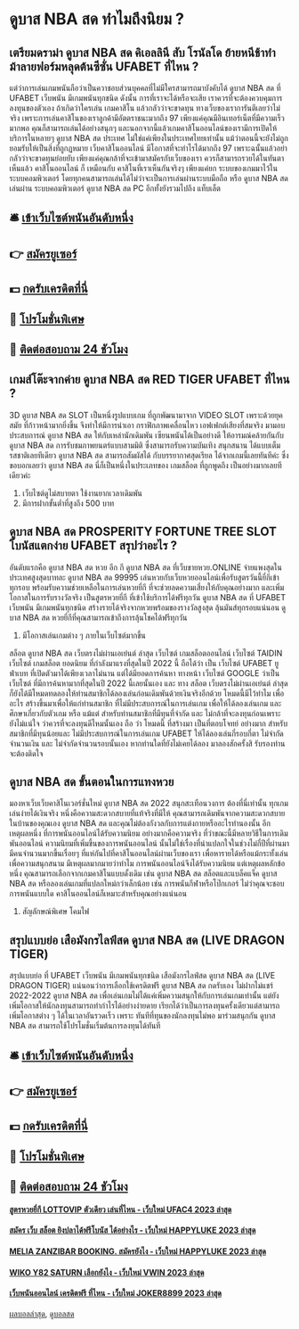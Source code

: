 # ดูบาส NBA สด ทำไมถึงนิยม ?
## เตรียมดราม่า ดูบาส NBA สด คิเอลลินี สับ โรนัลโด ย้ายหนีช้าทำม้าลายฟอร์มหลุดต้นซีซั่น UFABET ที่ไหน ?
แต่ว่าการเล่นเกมพนันถือว่าเป็นควาชอบส่วนบุคคลที่ไม่มีใครสามารถมาบังคับได้ ดูบาส NBA สด ที่ UFABET เว็บพนัน มีเกมพนันทุกชนิด ดังนั้น การที่เราจะได้หรือจะเสีย เราควรที่จะต้องควบคุมการลงทุนของตัวเอง ถ้าเกิดว่าใครเล่น เกมคาสิโน แล้วกลัวว่าจะขาดทุน ทางเว็บของเราการันตีเลยว่าไม่จริง เพราะการเล่นคาสิโนของเราลูกค้ามีอัตตราชนะมากถึง 97
เพียงแค่คุณมีอินเทอร์เน็ตที่มีความเร็วมากพอ คุณก็สามารถเล่นได้อย่างสนุกๆ และนอกจากนี้แล้วเกมคาสิโนออนไลน์ของเรามีการเปิดให้บริการในหลายๆ ดูบาส NBA สด ประเทศ ไม่ใช่แค่เพียงในประเทศไทยเท่านั้น แม้ว่าตอนนี้จะยังไม่ถูกยอมรับให้เป็นสิ่งที่ถูกฏหมาย
เว็บคาสิโนออนไลน์ มีโอกาสที่จะทำไรได้มากถึง 97 เพราะฉนั้นแล้วอย่ากลัวว่าจะขาดทุนย่อยยับ เพียงแค่คุณกล้าที่จะเข้ามาสมัครกับเว็บของเรา ควรก็สามารถรวยได้ในทันตาเห็นแล้ว
คาสิโนออนไลน์ ก็ เหมือนกับ คาสิโนที่เราเห็นกันจริงๆ เพียงแค่ยก ระบบของเกมมาไว้ในระบบคอมพิวเตอร์ โดยทุกคนสามารถเล่นได้ไม่ว่าจะเป็นการเล่นผ่านระบบมือถือ หรือ ดูบาส NBA สด เล่นผ่าน ระบบคอมพิวเตอร์ ดูบาส NBA สด PC อีกทั้งยังรวมไปถึง แท็บเล็ต

## 🛎 [เข้าเว็บไซต์พนันอันดับหนึ่ง](https://bit.ly/3SdLNi2)
## 👉 [สมัครยูเซอร์](https://bit.ly/3SdLNi2)
## 💵 [กดรับเครดิตที่นี่](https://bit.ly/3dyRKHj)
## 👑 [โปรโมชั่นพิเศษ](https://bit.ly/3dyRKHj)
## 📱 [ติดต่อสอบถาม 24 ชัวโมง](https://bit.ly/3dyRKHj)

## เกมส์โต๊ะจากค่าย ดูบาส NBA สด RED TIGER UFABET ที่ไหน ?
3D ดูบาส NBA สด SLOT เป็นหนึ่งรูปแบบเกม ที่ถูกพัฒนามาจาก VIDEO SLOT เพราะด้วยยุคสมัย ที่ก้าวหน้ามากยิ่งขึ้น จึงทำให้มีการนำเอา กราฟิกภาพเคลื่อนไหว เอฟเฟกต์เสียงที่สมจริง มามอบประสบการณ์ ดูบาส NBA สด ให้กับเหล่านักเดิมพัน เซียนพนันได้เป็นอย่างดี ให้อารมณ์คล้ายกันกับ ดูบาส NBA สด การรับชมภาพยนตร์แบบสามมิติ ซึ่งสามารถรับความบันเทิง สนุกสนาน ได้แบบเต็มรสชาติเลยทีเดียว ดูบาส NBA สด สามารถสัมผัสได้ กับบรรยากาศสุดเรียล ได้จากเกมนี้เลยทันทีค่ะ ซึ่งขอบอกเลยว่า ดูบาส NBA สด นี่ก็เป็นหนึ่งในประเภทของ เกมสล็อต ที่ถูกพูดถึง เป็นอย่างมากเลยทีเดียวค่ะ
1. เว็บไซต์ดูไม่สบายตา ใช้งานยากเวลาเดิมพัน
2. มีการฝากขั้นต่ำที่สูงถึง 500 บาท

## ดูบาส NBA สด PROSPERITY FORTUNE TREE SLOT โบนัสแตกง่าย UFABET สรุปว่าอะไร ?
อันดับแรกคือ ดูบาส NBA สด หวย อีก กี ดูบาส NBA สด ที่เว็บขายหวย.ONLINE จ่ายแพงสุดในประเทศสูงสุดบาทละ ดูบาส NBA สด 99995 เล่นหวยกับเว็บหวยออนไลน์เพื่อรับสูตรวันนี้ยี่กีเข้าทุกรอบ พร้อมรับความช่วยเหลือในการเล่นหวยยี่กี ที่จะช่วยลดความเสี่ยงให้กับคุณอย่างมาก และเพิ่มโอกาสในการรับรางวัลจริง เป็นสูตรหวยยี่กี ที่เข้าใช้บริการได้ฟรีทุกวัน ดูบาส NBA สด ที่ UFABET เว็บพนัน มีเกมพนันทุกชนิด สร้างรายได้จริงจากหวยพร้อมของรางวัลสูงสุด ลุ้นมันส์ทุกรอบแน่นอน ดูบาส NBA สด หวยยี่กีที่คุณสามารถเข้าถึงการลุ้นโชคได้ฟรีทุกวัน
1. มีโอกาสเล่นเกมต่าง ๆ ภายในเว็บไซต์มากขึ้น

สล็อต ดูบาส NBA สด เว็บตรงไม่ผ่านเอเย่นต์ ล่าสุด เว็บไซต์ เกมสล็อตออนไลน์ เว็บไซต์ TAIDIN เว็บไซต์ เกมสล็อต ยอดนิยม ที่กำลังมาแรงที่สุดในปี 2022 นี้ ถือได้ว่า เป็น เว็บไซต์ UFABET ยูฟ่าเบท ที่เปิดตัวมาได้เพียงเวลาไม่นาน แต่ได้มียอดการค้นหา ทางหน้า เว็บไซต์ GOOGLE ว่าเป็น เว็บไซต์ ที่มีการค้นหามากที่สุดในปี 2022 นี้เลยนั้นเอง และ ทาง สล็อต เว็บตรงไม่ผ่านเอเย่นต์ ล่าสุด ก็ยังได้มีโหมดทดลองให้ท่านสมาชิกได้ลองเล่นก่อนเดิมพันด้วยเงินจริงอีกด้วย โหมดนี้มีไว้ทำไม เพื่ออะไร สร้างขึ้นมาเพื่อให้แก่ท่านสมาชิก ที่ไม่มีประสบการณ์ในการเล่นเกม เพื่อให้ได้ลองเล่นเกม และ ศึกษาเกี่ยวกับตัวเกม หรือ แม้แต่ สำหรับท่านสมาชิกที่มีทุนที่จำกัด และ ไม่กล้าที่จะลงทุนก่อนเพราะ ยังไม่แน่ใจ ว่าควรที่จะลงทุนดีไหมนั้นเอง ถือ ว่า โหมดนี้ ที่สร้างมา เป็นที่ตอบโจทย์ อย่างมาก สำหรับสมาชิกที่มีทุนน้อยและ ไม่มีประสบการณ์ในการเล่นเกม UFABET ให้ได้ลองเล่นกี่รอบกี่ตา ไม่จำกัดจำนวนเงิน และ ไม่จำกัดจำนวนรอบนั้นเอง หากท่านใดที่ยังไม่เคยได้ลอง มาลองสักครั้งสิ รับรองท่านจะต้องติดใจ

## ดูบาส NBA สด ขั้นตอนในการแทงหวย
มองหาเว็บเว็บคาสิโนเวอร์ชั่นใหม่ ดูบาส NBA สด 2022 สนุกสะเทือนวงการ ต้องที่นี่เท่านั้น ทุกเกมเล่นง่ายได้เงินจริง
หนึ่งคือความสะดวกสบายที่แท้จริงที่มีให้ คุณสามารถเดิมพันจากความสะดวกสบายในบ้านของคุณเอง ดูบาส NBA สด และคุณไม่ต้องกังวลกับการแต่งกายหรืออะไรทำนองนั้น อีกเหตุผลหนึ่ง ที่การพนันออนไลน์ได้รับความนิยม อย่างมากคือความจริง ที่ว่าขณะนี้มีหลายวิธีในการเดิมพันออนไลน์
ความนิยมที่เพิ่มขึ้นของการพนันออนไลน์ นั้นไม่ใช่เรื่องที่น่าแปลกใจในช่วงไม่กี่ปีที่ผ่านมา มีคนจำนวนมากขึ้นเรื่อยๆ ที่แห่กันไปที่คาสิโนออนไลน์ผ่านเว็บของเรา เพื่อหารายได้หรือแม้กระทั้งเล่นเพื่อความสนุกสนาม มีเหตุผลมากมายว่าทำไม การพนันออนไลน์จึงได้รับความนิยม แต่เหตุผลหลักข้อหนึ่ง
คุณสามารถเลือกจากเกมคาสิโนแบบดั้งเดิม เช่น ดูบาส NBA สด สล็อตและแบล็คแจ็ค ดูบาส NBA สด หรือลองเล่นเกมที่แปลกใหม่กว่าเล็กน้อย เช่น การพนันกีฬาหรือโป๊กเกอร์ ไม่ว่าคุณจะชอบการพนันแบบใด คาสิโนออนไลน์ก็เหมาะสำหรับคุณอย่างแน่นอน
1. สัญลักษณ์พิเศษ โคมไฟ

## สรุปแบบย่อ เสือมังกรไลฟ์สด ดูบาส NBA สด (LIVE DRAGON TIGER)
สรุปแบบย่อ ที่ UFABET เว็บพนัน มีเกมพนันทุกชนิด เสือมังกรไลฟ์สด ดูบาส NBA สด (LIVE DRAGON TIGER) แน่นอนว่าการเลือกใช้เครดิตฟรี ดูบาส NBA สด กดรับเอง ไม่ฝากไม่แชร์ 2022-2022 ดูบาส NBA สด เพื่อเล่นเกมไม่ได้แค่เพิ่มความสนุกให้กับการเล่นเกมเท่านั้น แต่ยังเพิ่มโอกาสให้นักลงทุนสามารถทำกำไรได้อย่างง่ายดาย เรียกได้ว่าเป็นการลงทุนครั้งเดียวแต่สามารถเพิ่มโอกาสต่าง ๆ ได้ในเวลาอันรวดเร็ว เพราะ ทันทีที่ทุนของนักลงทุนไม่พอ มาร่วมสนุกกัน ดูบาส NBA สด สามารถใช้โปรโมชั่นเริ่มต้นการลงทุนได้ทันที

## 🛎 [เข้าเว็บไซต์พนันอันดับหนึ่ง](https://bit.ly/3SdLNi2)
## 👉 [สมัครยูเซอร์](https://bit.ly/3SdLNi2)
## 💵 [กดรับเครดิตที่นี่](https://bit.ly/3dyRKHj)
## 👑 [โปรโมชั่นพิเศษ](https://bit.ly/3dyRKHj)
## 📱 [ติดต่อสอบถาม 24 ชัวโมง](https://bit.ly/3dyRKHj)

#### [สูตรหวยยี่กี LOTTOVIP ตัวเดียว เล่นที่ไหน - เว็บใหม่ UFAC4 2023 ล่าสุด](https://atom.io/themes/สูตรหวยยี่กี%20lottovip%20ตัวเดียว%20เล่นที่ไหน%20-%20เว็บใหม่%20ufac4%202023%20ล่าสุด)
#### [สมัคร เว็บ สล็อต ยิงปลาได้ฟรีโบนัส ได้อย่างไร - เว็บใหม่ HAPPYLUKE 2023 ล่าสุด](https://atom.io/themes/สมัคร%20เว็บ%20สล็อต%20ยิงปลาได้ฟรีโบนัส%20ได้อย่างไร%20-%20เว็บใหม่%20happyluke%202023%20ล่าสุด)
#### [MELIA ZANZIBAR BOOKING. สมัครยังไง - เว็บใหม่ HAPPYLUKE 2023 ล่าสุด](https://atom.io/themes/melia%20zanzibar%20booking.%20สมัครยังไง%20-%20เว็บใหม่%20happyluke%202023%20ล่าสุด)
#### [WIKO Y82 SATURN เลือกยังไง - เว็บใหม่ VWIN 2023 ล่าสุด](https://atom.io/themes/wiko%20y82%20saturn%20เลือกยังไง%20-%20เว็บใหม่%20vwin%202023%20ล่าสุด)
#### [เว็บพนันออนไลน์ เครดิตฟรี ที่ไหน - เว็บใหม่ JOKER8899 2023 ล่าสุด](https://atom.io/themes/เว็บพนันออนไลน์%20เครดิตฟรี%20ที่ไหน%20-%20เว็บใหม่%20joker8899%202023%20ล่าสุด)

[ผลบอลล่าสุด](https://siamsport.tv "ผลบอลล่าสุด"), [ดูบอลสด](https://siamsport.tv/ดูบอลสด "ดูบอลสด")